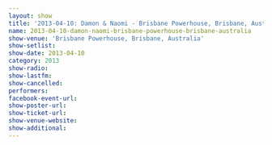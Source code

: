 ```yaml
---
layout: show
title: '2013-04-10: Damon & Naomi - Brisbane Powerhouse, Brisbane, Australia'
name: 2013-04-10-damon-naomi-brisbane-powerhouse-brisbane-australia
show-venue: 'Brisbane Powerhouse, Brisbane, Australia'
show-setlist: 
show-date: 2013-04-10
category: 2013
show-radio: 
show-lastfm: 
show-cancelled: 
performers: 
facebook-event-url: 
show-poster-url: 
show-ticket-url: 
show-venue-website: 
show-additional: 
---
```


